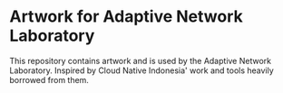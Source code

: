 # Artwork for Adaptive Network Laboratory
This repository contains artwork and is used by the Adaptive Network Laboratory. Inspired by Cloud Native Indonesia' work and tools heavily borrowed from them.